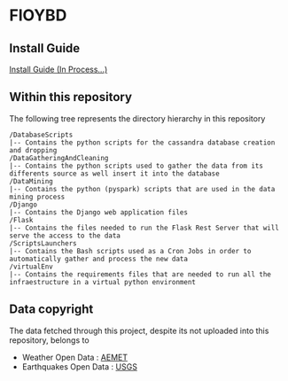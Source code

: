 # FlOYBD
## Install Guide
[Install Guide (In Process...)](../master/INSTALL.md)
## Within this repository

The following tree represents the directory hierarchy in this repository


```
/DatabaseScripts
|-- Contains the python scripts for the cassandra database creation and dropping
/DataGatheringAndCleaning
|-- Contains the python scripts used to gather the data from its differents source as well insert it into the database
/DataMining
|-- Contains the python (pyspark) scripts that are used in the data mining process
/Django
|-- Contains the Django web application files
/Flask
|-- Contains the files needed to run the Flask Rest Server that will serve the access to the data
/ScriptsLaunchers
|-- Contains the Bash scripts used as a Cron Jobs in order to automatically gather and process the new data
/virtualEnv
|-- Contains the requirements files that are needed to run all the infraestructure in a virtual python environment

```
## Data copyright
The data fetched through this project, despite its not uploaded into this repository, belongs to
* Weather Open Data : [AEMET](http://www.aemet.es/es/portada) 
* Earthquakes Open Data : [USGS](https://earthquake.usgs.gov/)
